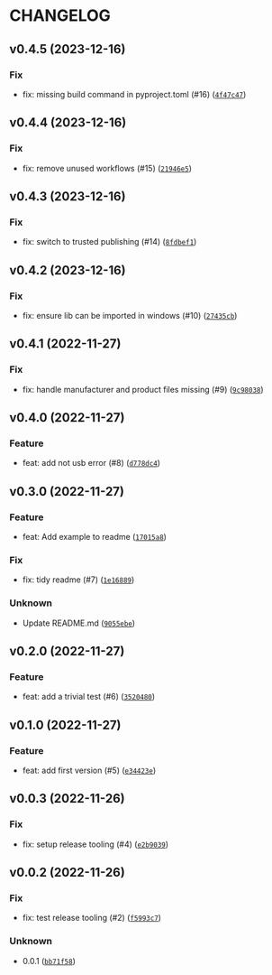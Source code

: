 # CHANGELOG



## v0.4.5 (2023-12-16)

### Fix

* fix: missing build command in pyproject.toml (#16) ([`4f47c47`](https://github.com/Bluetooth-Devices/usb-devices/commit/4f47c47bb3330f013599997843c5001a4ee2c719))


## v0.4.4 (2023-12-16)

### Fix

* fix: remove unused workflows (#15) ([`21946e5`](https://github.com/Bluetooth-Devices/usb-devices/commit/21946e5c9077bc32c943550e80c188f58a3c91d3))


## v0.4.3 (2023-12-16)

### Fix

* fix: switch to trusted publishing (#14) ([`8fdbef1`](https://github.com/Bluetooth-Devices/usb-devices/commit/8fdbef14fafe26193283f3593ff79642407b0d85))


## v0.4.2 (2023-12-16)

### Fix

* fix: ensure lib can be imported in windows (#10) ([`27435cb`](https://github.com/Bluetooth-Devices/usb-devices/commit/27435cb24f4c106cc6f9102f20207f0e2887250f))


## v0.4.1 (2022-11-27)

### Fix

* fix: handle manufacturer and product files missing (#9) ([`9c98038`](https://github.com/Bluetooth-Devices/usb-devices/commit/9c9803833448aa29d97427d3296d327d15510c2e))


## v0.4.0 (2022-11-27)

### Feature

* feat: add not usb error (#8) ([`d778dc4`](https://github.com/Bluetooth-Devices/usb-devices/commit/d778dc481a5c77aaa316f9682296a5265cd9d1f5))


## v0.3.0 (2022-11-27)

### Feature

* feat: Add example to readme ([`17015a8`](https://github.com/Bluetooth-Devices/usb-devices/commit/17015a877e0474b5ed9e5e95b91db909c736948b))

### Fix

* fix: tidy readme (#7) ([`1e16889`](https://github.com/Bluetooth-Devices/usb-devices/commit/1e1688992add590388d4258a578225b1f4925cf8))

### Unknown

* Update README.md ([`9055ebe`](https://github.com/Bluetooth-Devices/usb-devices/commit/9055ebea41415eacd993449dc15967eab02ddcea))


## v0.2.0 (2022-11-27)

### Feature

* feat: add a trivial test (#6) ([`3520480`](https://github.com/Bluetooth-Devices/usb-devices/commit/3520480a1ab2f05051057b8f0258457edc8998ca))


## v0.1.0 (2022-11-27)

### Feature

* feat: add first version (#5) ([`e34423e`](https://github.com/Bluetooth-Devices/usb-devices/commit/e34423ece309ce492bee74dff8154835bd0e6378))


## v0.0.3 (2022-11-26)

### Fix

* fix: setup release tooling (#4) ([`e2b9039`](https://github.com/Bluetooth-Devices/usb-devices/commit/e2b90393b25f28e7434e3e9567bb642692f91e76))


## v0.0.2 (2022-11-26)

### Fix

* fix: test release tooling (#2) ([`f5993c7`](https://github.com/Bluetooth-Devices/usb-devices/commit/f5993c7e1f804d70622fb2ddfddaf4b0ac9cebe5))

### Unknown

* 0.0.1 ([`bb71f58`](https://github.com/Bluetooth-Devices/usb-devices/commit/bb71f589ddd01e4d7be0642d57c367845eee558e))

